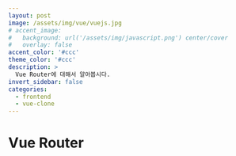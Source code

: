 ```yaml
---
layout: post
image: /assets/img/vue/vuejs.jpg
# accent_image:
#   background: url('/assets/img/javascript.png') center/cover
#   overlay: false
accent_color: '#ccc'
theme_color: '#ccc'
description: >
  Vue Router에 대해서 알아봅시다.
invert_sidebar: false
categories:
  - frontend
  - vue-clone
---
```


# Vue Router

